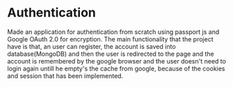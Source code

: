 # Authentication
 Made an application for authentication from scratch using passport js and Google OAuth 2.0 for encryption. The main functionality that the project have is that,
 an user can register, the account is saved into database(MongoDB) and then the user is redirected to the page and the account is remembered by the google browser
 and the user doesn't need to login again untill he empty's the cache from google, because of the cookies and session that has been implemented. 
